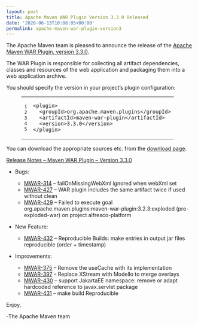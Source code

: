 ```yaml
---
layout: post
title: Apache Maven WAR Plugin Version 3.3.0 Released
date: '2020-06-13T10:08:05+00:00'
permalink: apache-maven-war-plugin-version3
---
```

<div class="entry-content"><p>The Apache Maven team is pleased to announce the release of the
<a href="https://maven.apache.org/plugins/maven-war-plugin/">Apache Maven WAR Plugin, version 3.3.0</a>.</p>

<p>The WAR Plugin is responsible for collecting all artifact dependencies, classes
and resources of the web application and packaging them into a web application
archive.</p>

<p>You should specify the version in your project&rsquo;s plugin configuration:</p>

<figure class='code'><figcaption><span></span></figcaption><div class="highlight"><table><tr><td class="gutter"><pre class="line-numbers"><span class='line-number'>1</span>
<span class='line-number'>2</span>
<span class='line-number'>3</span>
<span class='line-number'>4</span>
<span class='line-number'>5</span>
</pre></td><td class='code'><pre><code class='xml'><span class='line'><span class="nt">&lt;plugin&gt;</span>
</span><span class='line'>  <span class="nt">&lt;groupId&gt;</span>org.apache.maven.plugins<span class="nt">&lt;/groupId&gt;</span>
</span><span class='line'>  <span class="nt">&lt;artifactId&gt;</span>maven-war-plugin<span class="nt">&lt;/artifactId&gt;</span>
</span><span class='line'>  <span class="nt">&lt;version&gt;</span>3.3.0<span class="nt">&lt;/version&gt;</span>
</span><span class='line'><span class="nt">&lt;/plugin&gt;</span>
</span></code></pre></td></tr></table></div></figure>


<p>You can download the appropriate sources etc. from the <a href="https://maven.apache.org/plugins/maven-war-plugin/download.cgi">download page</a>.</p>

<!-- more -->


<p><a href="https://issues.apache.org/jira/secure/ReleaseNote.jspa?projectId=12318121&amp;version=12345578">Release Notes &ndash; Maven WAR Plugin &ndash; Version 3.3.0</a></p>

<ul>
<li><p>Bugs:</p>

<ul>
<li><a href="https://issues.apache.org/jira/browse/MWAR-314">MWAR-314</a> &ndash; failOnMissingWebXml ignored when webXml set</li>
<li><a href="https://issues.apache.org/jira/browse/MWAR-427">MWAR-427</a> &ndash; WAR plugin includes the same artifact twice if used without clean</li>
<li><a href="https://issues.apache.org/jira/browse/MWAR-429">MWAR-429</a> &ndash; Failed to execute goal org.apache.maven.plugins:maven-war-plugin:3.2.3:exploded (pre-exploded-war) on project alfresco-platform</li>
</ul>
</li>
<li><p>New Feature:</p>

<ul>
<li><a href="https://issues.apache.org/jira/browse/MWAR-432">MWAR-432</a> &ndash; Reproducible Builds: make entries in output jar files reproducible (order + timestamp)</li>
</ul>
</li>
<li><p>Improvements:</p>

<ul>
<li><a href="https://issues.apache.org/jira/browse/MWAR-375">MWAR-375</a> &ndash; Remove the useCache with its implementation</li>
<li><a href="https://issues.apache.org/jira/browse/MWAR-397">MWAR-397</a> &ndash; Replace XStream with Modello to merge overlays</li>
<li><a href="https://issues.apache.org/jira/browse/MWAR-430">MWAR-430</a> &ndash; support JakartaEE namespace: remove or adapt hardcoded reference to javax.servlet package</li>
<li><a href="https://issues.apache.org/jira/browse/MWAR-431">MWAR-431</a> &ndash; make build Reproducible</li>
</ul>
</li>
</ul>


<p>Enjoy,</p>

<p>-The Apache Maven team</p>
</div>
